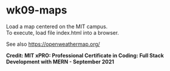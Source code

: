 # wk09-maps

Load a map centered on the MIT campus.  
To execute, load file index.html into a browser.

See also <https://openweathermap.org/>

**Credit: MIT xPRO: Professional Certificate in Coding: Full Stack Development with MERN - September 2021**
